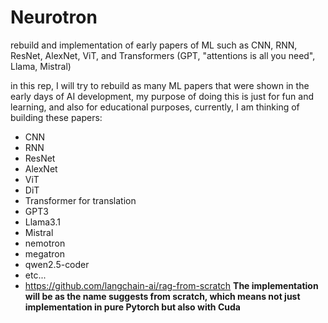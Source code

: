 # Neurotron

rebuild and implementation of early papers of ML such as CNN, RNN, ResNet, AlexNet, ViT, and Transformers (GPT, "attentions is all you need", Llama, Mistral)

in this rep, I will try to rebuild as many ML papers that were shown in the early days of AI development, my purpose of doing this is just for fun and learning, and also for educational purposes,
currently, I am thinking of building these papers: 
- CNN
- RNN
- ResNet
- AlexNet
- ViT
- DiT
- Transformer for translation
- GPT3
- Llama3.1
- Mistral
- nemotron
- megatron
- qwen2.5-coder
- etc...
- https://github.com/langchain-ai/rag-from-scratch
**The implementation will be as the name suggests from scratch, which means not just implementation in pure Pytorch but also with Cuda**
